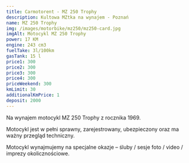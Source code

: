```yaml
---
title: Carmotorent - MZ 250 Trophy
description: Kultowa MZtka na wynajem - Poznań
name: MZ 250 Trophy
img: /images/motorbike/mz250/mz250-card.jpg
imgAlt: Motocykl MZ 250 Trophy
power: 17 KM
engine: 243 cm3
fuelTake: 3l/100km
gasTank: 15 l
price1: 300
price2: 300
price3: 300
price4: 300
priceWeekend: 300
kmLimit: 30
additionalKmPrice: 1
deposit: 2000
---
```


Na wynajem motocykl MZ 250 Trophy z rocznika 1969.

Motocykl jest w pełni sprawny, zarejestrowany, ubezpieczony oraz ma ważny przegląd techniczny.

Motocykl wynajmujemy na specjalne okazje – śluby / sesje foto / video / imprezy okolicznościowe.
